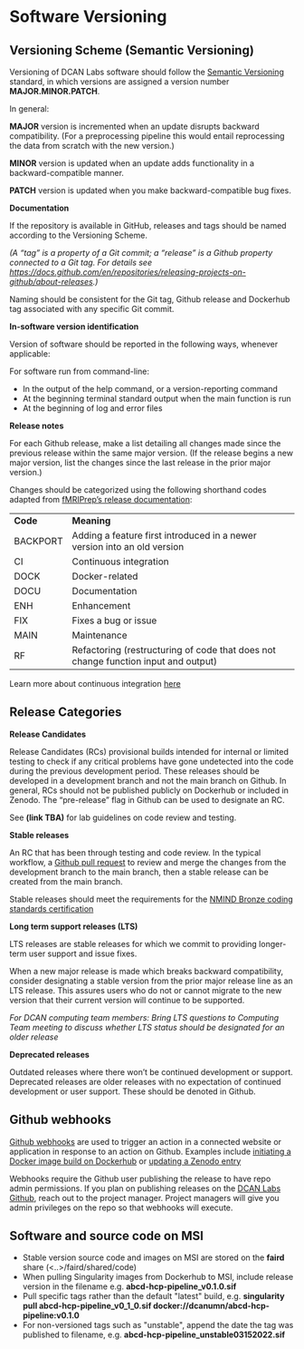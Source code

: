 # Software Versioning

## Versioning Scheme (Semantic Versioning)
Versioning of DCAN Labs software should follow the [Semantic Versioning](https://semver.org/) standard, in which versions are assigned a version number **MAJOR.MINOR.PATCH**.  

In general:

**MAJOR** version is incremented when an update disrupts backward compatibility. (For a preprocessing pipeline this would entail reprocessing the data from scratch with the new version.)

**MINOR** version is updated when an update adds functionality in a backward-compatible manner.

**PATCH** version is updated when you make backward-compatible bug fixes.

**Documentation**

If the repository is available in GitHub, releases and tags should be named according to the Versioning Scheme. 

*(A “tag” is a property of a Git commit; a “release” is a Github property connected to a Git tag. For details see https://docs.github.com/en/repositories/releasing-projects-on-github/about-releases.)* 

Naming should be consistent for the Git tag, Github release and Dockerhub tag associated with any specific Git commit.

**In-software version identification**

Version of software should be reported in the following ways, whenever applicable:

For software run from command-line:
- In the output of the help command, or a version-reporting command
- At the beginning terminal standard output when the main function is run
- At the beginning of log and error files

**Release notes**

For each Github release, make a list detailing all changes made since the previous release within the same major version. (If the release begins a new major version, list the changes since the last release in the prior major version.) 

Changes should be categorized using the following shorthand codes adapted from [fMRIPrep’s release documentation](https://fmriprep.org/en/stable/changes.html):
  
<table>
  <tr>
   <td>
<strong>Code</strong>
   </td>
   <td><strong>Meaning</strong>
   </td>
  </tr>
  <tr>
   <td>BACKPORT  
   </td>
   <td>Adding a feature first introduced in a newer version into an old version
   </td>
  </tr>
  <tr>
   <td>CI
   </td>
   <td>Continuous integration
   </td>
  </tr>
  <tr>
   <td>DOCK
   </td>
   <td>Docker-related
   </td>
  </tr>
  <tr>
   <td>DOCU
   </td>
   <td>Documentation
   </td>
  </tr>
  <tr>
   <td>ENH
   </td>
   <td>Enhancement
   </td>
  </tr>
  <tr>
   <td>FIX
   </td>
   <td>Fixes a bug or issue
   </td>
  </tr>
  <tr>
   <td>MAIN
   </td>
   <td>Maintenance
   </td>
  </tr>
  <tr>
   <td>RF
   </td>
   <td>Refactoring (restructuring of code that does not change function input and output)
   </td>
  </tr>
</table>

Learn more about continuous integration [here](https://resources.github.com/ci-cd/)

## Release Categories

**Release Candidates**

Release Candidates (RCs) provisional builds intended for internal or limited testing to check if any critical problems have gone undetected into the code during the previous development period. These releases should be developed in a development branch and not the main branch on Github. In general, RCs should not be published publicly on Dockerhub or included in Zenodo. The “pre-release” flag in Github can be used to designate an RC. 

See **(link TBA)** for lab guidelines on code review and testing. 

**Stable releases**

An RC that has been through testing and code review. In the typical workflow, a [Github pull request](https://docs.github.com/en/pull-requests/collaborating-with-pull-requests/proposing-changes-to-your-work-with-pull-requests/about-pull-requests) to review and merge the changes from the development branch to the main branch, then a stable release can be created from the main branch.

 Stable releases should meet the requirements for the [NMIND Bronze coding standards certification](https://github.com/nmind/coding-standards-certification/tree/main/checklists)

**Long term support releases (LTS)**

LTS releases are stable releases for which we commit to providing longer-term user support and issue fixes. 

When a new major release is made which breaks backward compatibility, consider designating a stable version from the prior major release line as an LTS release. This assures users who do not or cannot migrate to the new version that their current version will continue to be supported. 

*For DCAN computing team members: Bring LTS questions to Computing Team meeting to discuss whether LTS status should be designated for an older release*

**Deprecated releases**

Outdated releases where there won’t be continued development or support. Deprecated releases are older releases with no expectation of continued development or user support. These should be denoted in Github.
 
## Github webhooks

[Github webhooks](https://docs.github.com/en/developers/webhooks-and-events/webhooks/about-webhooks) are used to trigger an action in a connected website or application in response to an action on Github. Examples include [initiating a Docker image build on Dockerhub](https://docs.docker.com/docker-hub/webhooks/) or [updating a Zenodo entry](https://docs.github.com/en/repositories/archiving-a-github-repository/referencing-and-citing-content/) 
 
Webhooks require the Github user publishing the release to have repo admin permissions. If you plan on publishing releases on the [DCAN Labs Github](https://www.github.com/DCAN-Labs), reach out to the project manager. Project managers will give you admin privileges on the repo so that webhooks will execute.
 
## Software and source code on MSI 

- Stable version source code and images on MSI are stored on the **faird** share (<..>/faird/shared/code)
- When pulling Singularity images from Dockerhub to MSI, include release version in the filename e.g. **abcd-hcp-pipeline_v0.1.0.sif** 
- Pull specific tags rather than the default "latest" build, e.g. **singularity pull abcd-hcp-pipeline_v0_1_0.sif  docker://dcanumn/abcd-hcp-pipeline:v0.1.0**
- For non-versioned tags such as "unstable", append the date the tag was published to filename, e.g. **abcd-hcp-pipeline_unstable03152022.sif**  


